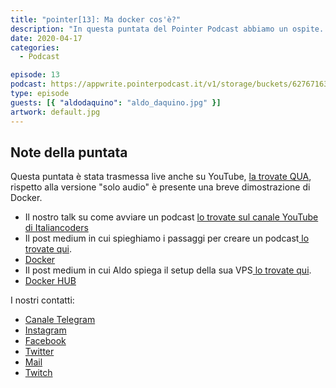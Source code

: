 ```yaml
---
title: "pointer[13]: Ma docker cos'è?"
description: "In questa puntata del Pointer Podcast abbiamo un ospite. Si tratta di Aldo D'Aquino, studente magistrale di informatica che ci parla di Docker."
date: 2020-04-17
categories:
  - Podcast

episode: 13
podcast: https://appwrite.pointerpodcast.it/v1/storage/buckets/627671639088838cd12f/files/b622a8bb-a117-41e6-a933-4ef82aec222d/view?project=6276715aaae4d6008ec9
type: episode
guests: [{ "aldodaquino": "aldo_daquino.jpg" }]
artwork: default.jpg
---
```


## Note della puntata

<!-- wp:paragraph -->
<p>Questa puntata è stata trasmessa live anche su YouTube, <a href="https://www.youtube.com/watch?v=QZg5Vjo3rWY">la trovate QUA</a>, rispetto alla versione "solo audio" è presente una breve dimostrazione di Docker.</p>
<!-- /wp:paragraph -->

<!-- wp:list -->
<ul><li>Il nostro talk su come avviare un podcast <a href="https://www.youtube.com/watch?v=M8DJQplc-3E">lo trovate sul canale YouTube di Italiancoders</a></li><li>Il post medium in cui spieghiamo i passaggi per creare un podcast<a href="https://medium.com/@Tankado95/come-abbiamo-avviato-un-podcast-dalla-creazione-del-sito-a-spotify-e-apple-podcast-147ab128cdda"> lo trovate qui</a>.</li><li><a href="https://www.docker.com">Docker</a></li><li>Il post medium in cui Aldo spiega il setup della sua VPS<a href="https://medium.com/@daquinoaldo/my-server-setup-reverse-proxy-and-free-ssl-thanks-to-traefik-and-docker-4e7fa161e30f"> lo trovate qui</a>.</li><li><a href="https://hub.docker.com">Docker HUB</a></li></ul>
<!-- /wp:list -->

I nostri contatti:

- [Canale Telegram](https://t.me/PointerPodcast)
- [Instagram](https://www.instagram.com/pointerpodcast/)
- [Facebook](https://www.facebook.com/pointerPodcast/)
- [Twitter](https://twitter.com/PointerPodcast)
- [Mail](info@pointerpodcast.it)
- [Twitch](https://www.twitch.tv/pointerpodcast)
